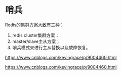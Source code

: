 # 哨兵
Redis的集群方案大致有三种：
1. redis cluster集群方案；
2. master/slave主从方案；
3. 哨兵模式来进行主从替换以及故障恢复。

https://www.cnblogs.com/kevingrace/p/9004460.html












































































https://www.cnblogs.com/kevingrace/p/9004460.html